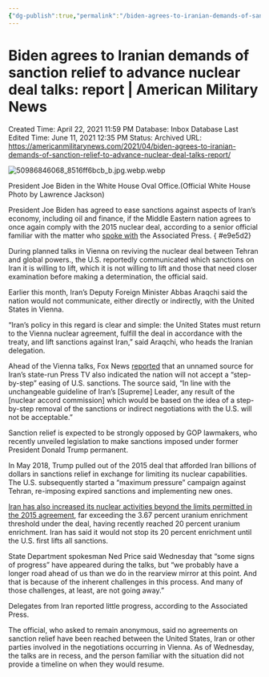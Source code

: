 ```yaml
---
{"dg-publish":true,"permalink":"/biden-agrees-to-iranian-demands-of-sanction-relief-to-advance-nuclear-deal-talks-report-american-military-news/"}
---
```


# Biden agrees to Iranian demands of sanction relief to advance nuclear deal talks: report | American Military News

Created Time: April 22, 2021 11:59 PM
Database: Inbox Database
Last Edited Time: June 11, 2021 12:35 PM
Status: Archived
URL: https://americanmilitarynews.com/2021/04/biden-agrees-to-iranian-demands-of-sanction-relief-to-advance-nuclear-deal-talks-report/

![50986846068_8516ff6bcb_b.jpg.webp.webp](/img/user/assets/Biden%20agre/50986846068_8516ff6bcb_b.jpg.webp.webp)

President Joe Biden in the White House Oval Office.(Official White House Photo by Lawrence Jackson)

President Joe Biden has agreed to ease sanctions against aspects of Iran’s economy, including oil and finance, if the Middle Eastern nation agrees to once again comply with the 2015 nuclear deal, according to a senior official familiar with the matter who [spoke with](https://apnews.com/article/politics-iran-iran-nuclear-government-and-politics-middle-east-d35d3b6b0e64d95fde020ed0a530ee09) the Associated Press.
{ #e9e5d2}


During planned talks in Vienna on reviving the nuclear deal between Tehran and global powers., the U.S. reportedly communicated which sanctions on Iran it is willing to lift, which it is not willing to lift and those that need closer examination before making a determination, the official said.

Earlier this month, Iran’s Deputy Foreign Minister Abbas Araqchi said the nation would not communicate, either directly or indirectly, with the United States in Vienna.

“Iran’s policy in this regard is clear and simple: the United States must return to the Vienna nuclear agreement, fulfill the deal in accordance with the treaty, and lift sanctions against Iran,” said Araqchi, who heads the Iranian delegation.

Ahead of the Vienna talks, Fox News [reported](https://www.foxnews.com/politics/us-indirect-nuclear-talks-iran-not-acceptable) that an unnamed source for Iran’s state-run Press TV also indicated the nation will not accept a “step-by-step” easing of U.S. sanctions. The source said, “In line with the unchangeable guideline of Iran’s [Supreme] Leader, any result of the [nuclear accord commission] which would be based on the idea of a step-by-step removal of the sanctions or indirect negotiations with the U.S. will not be acceptable.”

Sanction relief is expected to be strongly opposed by GOP lawmakers, who recently unveiled legislation to make sanctions imposed under former President Donald Trump permanent.

In May 2018, Trump pulled out of the 2015 deal that afforded Iran billions of dollars in sanctions relief in exchange for limiting its nuclear capabilities. The U.S. subsequently started a “maximum pressure” campaign against Tehran, re-imposing expired sanctions and implementing new ones.

[Iran has also increased its nuclear activities beyond the limits permitted in the 2015 agreement](https://americanmilitarynews.com/2021/04/iran-sets-terms-for-biden-nuke-deal-return-end-sanctions-all-at-once-and-no-direct-talks-with-biden-admin/), far exceeding the 3.67 percent uranium enrichment threshold under the deal, having recently reached 20 percent uranium enrichment. Iran has said it would not stop its 20 percent enrichment until the U.S. first lifts all sanctions.

State Department spokesman Ned Price said Wednesday that “some signs of progress” have appeared during the talks, but “we probably have a longer road ahead of us than we do in the rearview mirror at this point. And that is because of the inherent challenges in this process. And many of those challenges, at least, are not going away.”

Delegates from Iran reported little progress, according to the Associated Press.

The official, who asked to remain anonymous, said no agreements on sanction relief have been reached between the United States, Iran or other parties involved in the negotiations occurring in Vienna. As of Wednesday, the talks are in recess, and the person familiar with the situation did not provide a timeline on when they would resume.